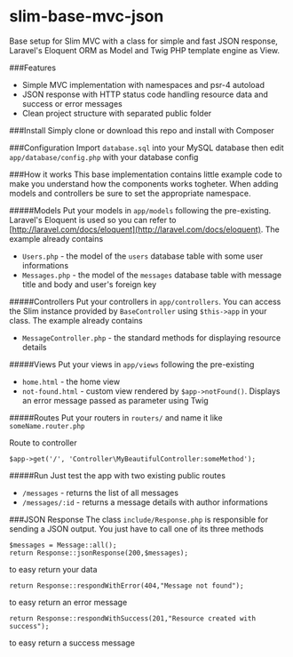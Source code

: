 # slim-base-mvc-json
Base setup for Slim MVC with a class for simple and fast JSON response,
Laravel's Eloquent ORM as Model and Twig PHP template engine as View.

###Features
* Simple MVC implementation with namespaces and psr-4 autoload
* JSON response with HTTP status code handling resource data and success or error messages
* Clean project structure with separated public folder

###Install
Simply clone or download this repo and install with Composer

###Configuration
Import `database.sql` into your MySQL database then
edit `app/database/config.php` with your database config

###How it works
This base implementation contains little example code to make you understand how the components
works togheter. When adding models and controllers be sure to set the appropriate namespace.

#####Models
Put your models in `app/models` following the pre-existing. Laravel's Eloquent is used so you can refer to [http://laravel.com/docs/eloquent](http://laravel.com/docs/eloquent).
The example already contains
* `Users.php` - the model of the `users` database table with some user informations
* `Messages.php` - the model of the `messages` database table with message title and body and user's foreign key

#####Controllers
Put your controllers in `app/controllers`. You can access the Slim instance provided by `BaseController` using `$this->app` in your class.
The example already contains
* `MessageController.php` - the standard methods for displaying resource details

#####Views
Put your views in `app/views` following the pre-existing
* `home.html` - the home view
* `not-found.html` - custom view rendered by `$app->notFound()`. Displays an error message passed as parameter using Twig

#####Routes
Put your routers in `routers/` and name it like `someName.router.php`

Route to controller

    $app->get('/', 'Controller\MyBeautifulController:someMethod');

#####Run
Just test the app with two existing public routes
* `/messages` - returns the list of all messages
* `/messages/:id` - returns a message details with author informations

###JSON Response
The class `include/Response.php` is responsible for sending a JSON output.
You just have to call one of its three methods

    $messages = Message::all();
    return Response::jsonResponse(200,$messages);
to easy return your data

    return Response::respondWithError(404,"Message not found");
to easy return an error message

    return Response::respondWithSuccess(201,"Resource created with success");
to easy return a success message